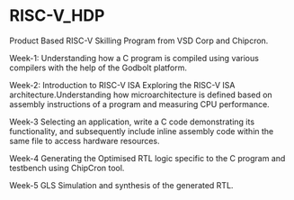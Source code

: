 # RISC-V_HDP

Product Based RISC-V Skilling Program from VSD Corp and Chipcron.

Week-1:  Understanding how a C program is compiled using various compilers with the help of the Godbolt platform.

Week-2: Introduction to RISC-V ISA Exploring the RISC-V ISA architecture.Understanding how microarchitecture is defined based on assembly instructions of a program and measuring CPU performance.

Week-3 Selecting an application, write a C code demonstrating its functionality, and subsequently include inline assembly code within the same file to access hardware resources.

Week-4 Generating the Optimised RTL logic specific to the C program and testbench using ChipCron tool.

Week-5 GLS Simulation and synthesis of the generated RTL.